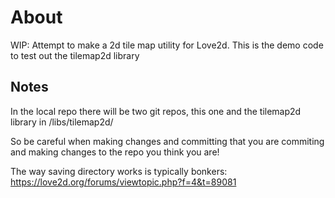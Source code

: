 # About

WIP: Attempt to make a 2d tile map utility for Love2d.
This is the demo code to test out the tilemap2d library

## Notes

In the local repo there will be two git repos, this one and the tilemap2d library in /libs/tilemap2d/

So be careful when making changes and committing that you are commiting and making changes to the repo you think you are!

The way saving directory works is typically bonkers: https://love2d.org/forums/viewtopic.php?f=4&t=89081